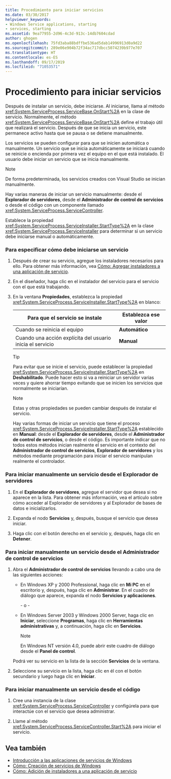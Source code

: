 ```yaml
---
title: Procedimiento para iniciar servicios
ms.date: 03/30/2017
helpviewer_keywords:
- Windows Service applications, starting
- services, starting
ms.assetid: 9ea77955-2d96-4c3d-913c-14db7604cdad
author: ghogen
ms.openlocfilehash: 75fd3aba88bdffbe536ad5dab14996913d0a9d22
ms.sourcegitcommit: 289e06e904b72f34ac717dbcc5074239b977e707
ms.translationtype: HT
ms.contentlocale: es-ES
ms.lasthandoff: 09/17/2019
ms.locfileid: "71053571"
---
```

# <a name="how-to-start-services"></a>Procedimiento para iniciar servicios

Después de instalar un servicio, debe iniciarse. Al iniciarse, llama al método <xref:System.ServiceProcess.ServiceBase.OnStart%2A> en la clase de servicio. Normalmente, el método <xref:System.ServiceProcess.ServiceBase.OnStart%2A> define el trabajo útil que realizará el servicio. Después de que se inicia un servicio, este permanece activo hasta que se pausa o se detiene manualmente.

Los servicios se pueden configurar para que se inicien automática o manualmente. Un servicio que se inicia automáticamente se iniciará cuando se reinicie o encienda por primera vez el equipo en el que está instalado. El usuario debe iniciar un servicio que se inicia manualmente.

> [!NOTE]
> De forma predeterminada, los servicios creados con Visual Studio se inician manualmente.

Hay varias maneras de iniciar un servicio manualmente: desde el **Explorador de servidores**, desde el **Administrador de control de servicios** o desde el código con un componente llamado <xref:System.ServiceProcess.ServiceController>.

Establece la propiedad <xref:System.ServiceProcess.ServiceInstaller.StartType%2A> en la clase <xref:System.ServiceProcess.ServiceInstaller> para determinar si un servicio debe iniciarse manual o automáticamente.

### <a name="to-specify-how-a-service-should-start"></a>Para especificar cómo debe iniciarse un servicio

1. Después de crear su servicio, agregue los instaladores necesarios para ello. Para obtener más información, vea [Cómo: Agregar instaladores a una aplicación de servicio](how-to-add-installers-to-your-service-application.md).

2. En el diseñador, haga clic en el instalador del servicio para el servicio con el que está trabajando.

3. En la ventana **Propiedades**, establezca la propiedad <xref:System.ServiceProcess.ServiceInstaller.StartType%2A> en blanco:

    |Para que el servicio se instale|Establezca ese valor|
    |----------------------------------|--------------------|
    |Cuando se reinicia el equipo|**Automático**|
    |Cuando una acción explícita del usuario inicia el servicio|**Manual**|

    > [!TIP]
    > Para evitar que se inicie el servicio, puede establecer la propiedad <xref:System.ServiceProcess.ServiceInstaller.StartType%2A> en **Deshabilitado**. Puede hacer esto si va a reiniciar un servidor varias veces y quiere ahorrar tiempo evitando que se inicien los servicios que normalmente se iniciarían.

    > [!NOTE]
    > Estas y otras propiedades se pueden cambiar después de instalar el servicio.

    Hay varias formas de iniciar un servicio que tiene el proceso <xref:System.ServiceProcess.ServiceInstaller.StartType%2A> establecido en **Manual**: desde el **Explorador de servidores**, desde el **Administrador de control de servicios**, o desde el código. Es importante indicar que no todos estos métodos inician realmente el servicio en el contexto del **Administrador de control de servicios**, **Explorador de servidores** y los métodos mediante programación para iniciar el servicio manipulan realmente el controlador.

### <a name="to-manually-start-a-service-from-server-explorer"></a>Para iniciar manualmente un servicio desde el Explorador de servidores

1. En el **Explorador de servidores**, agregue el servidor que desea si no aparece en la lista. Para obtener más información, vea el artículo sobre cómo acceder al Explorador de servidores y al Explorador de bases de datos e inicializarlos.

2. Expanda el nodo **Servicios** y, después, busque el servicio que desea iniciar.

3. Haga clic con el botón derecho en el servicio y, después, haga clic en **Detener**.

### <a name="to-manually-start-a-service-from-services-control-manager"></a>Para iniciar manualmente un servicio desde el Administrador de control de servicios

1. Abra el **Administrador de control de servicios** llevando a cabo una de las siguientes acciones:

    - En Windows XP y 2000 Professional, haga clic en **Mi PC** en el escritorio y, después, haga clic en **Administrar**. En el cuadro de diálogo que aparece, expanda el nodo **Servicios y aplicaciones**.

      \- o -

    - En Windows Server 2003 y Windows 2000 Server, haga clic en **Iniciar**, seleccione **Programas**, haga clic en **Herramientas administrativas** y, a continuación, haga clic en **Servicios**.

      > [!NOTE]
      > En Windows NT versión 4.0, puede abrir este cuadro de diálogo desde el **Panel de control**.

    Podrá ver su servicio en la lista de la sección **Servicios** de la ventana.

2. Seleccione su servicio en la lista, haga clic en él con el botón secundario y luego haga clic en **Iniciar**.

### <a name="to-manually-start-a-service-from-code"></a>Para iniciar manualmente un servicio desde el código

1. Cree una instancia de la clase <xref:System.ServiceProcess.ServiceController> y configúrela para que interactúe con el servicio que desea administrar.

2. Llame al método <xref:System.ServiceProcess.ServiceController.Start%2A> para iniciar el servicio.

## <a name="see-also"></a>Vea también

- [Introducción a las aplicaciones de servicios de Windows](introduction-to-windows-service-applications.md)
- [Cómo: Creación de servicios de Windows](how-to-create-windows-services.md)
- [Cómo: Adición de instaladores a una aplicación de servicio](how-to-add-installers-to-your-service-application.md)
